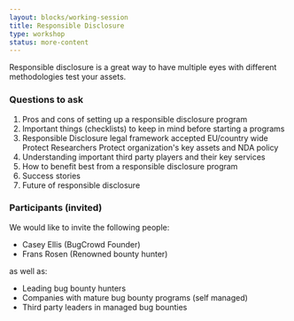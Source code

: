 ```yaml
---
layout: blocks/working-session
title: Responsible Disclosure
type: workshop
status: more-content
---
```


Responsible disclosure is a great way to have multiple eyes with different methodologies test your assets.

### Questions to ask

1. Pros and cons of setting up a responsible disclosure program
2. Important things (checklists) to keep in mind before starting a programs
3. Responsible Disclosure legal framework accepted EU/country wide
    Protect Researchers
    Protect organization's key assets and NDA policy
4. Understanding important third party players and their key services
5. How to benefit best from a responsible disclosure program
6. Success stories
7. Future of responsible disclosure

### Participants (invited)
We would like to invite the following people:
* Casey Ellis (BugCrowd Founder)
* Frans Rosen (Renowned bounty hunter)

as well as:

* Leading bug bounty hunters
* Companies with mature bug bounty programs (self managed)
* Third party leaders in managed bug bounties
